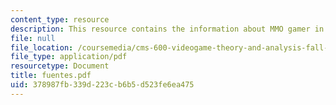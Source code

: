 ```yaml
---
content_type: resource
description: This resource contains the information about MMO gamer in this course.
file: null
file_location: /coursemedia/cms-600-videogame-theory-and-analysis-fall-2007/378987fb339d223cb6b5d523fe6ea475_fuentes.pdf
file_type: application/pdf
resourcetype: Document
title: fuentes.pdf
uid: 378987fb-339d-223c-b6b5-d523fe6ea475
---
```

